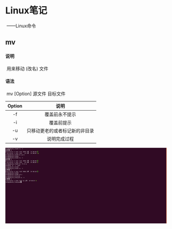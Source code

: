 # Linux笔记

​				——Linux命令

## mv

#### 说明

​		用来移动 (改名) 文件

#### 语法

​		mv [Option] 源文件 目标文件

| Option |              说明              |
| :----: | :----------------------------: |
|   -f   |         覆盖前永不提示         |
|   -i   |           覆盖前提示           |
|   -u   | 只移动更老的或者标记新的非目录 |
|   -v   |          说明完成过程          |

![chgrp](image/mv.png)